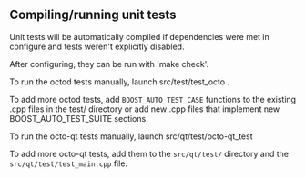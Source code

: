 Compiling/running unit tests
------------------------------------

Unit tests will be automatically compiled if dependencies were met in configure
and tests weren't explicitly disabled.

After configuring, they can be run with 'make check'.

To run the octod tests manually, launch src/test/test_octo .

To add more octod tests, add `BOOST_AUTO_TEST_CASE` functions to the existing
.cpp files in the test/ directory or add new .cpp files that
implement new BOOST_AUTO_TEST_SUITE sections.

To run the octo-qt tests manually, launch src/qt/test/octo-qt_test

To add more octo-qt tests, add them to the `src/qt/test/` directory and
the `src/qt/test/test_main.cpp` file.